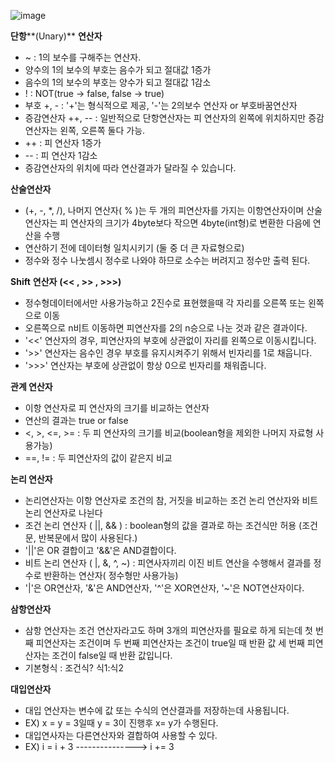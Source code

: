 
![image](https://user-images.githubusercontent.com/59944238/115346889-b7532c80-a1eb-11eb-8d17-e8ceb819f95d.png)

**단항****(Unary)** **연산자**

-  ~ : 1의 보수를 구해주는 연산자.
- 양수의 1의 보수의 부호는 음수가 되고 절대값 1증가
- 음수의 1의 보수의 부호는 양수가 되고 절대값 1감소
- ! : NOT(true ->     false, false -> true)
- 부호 +, - : '+'는 형식적으로 제공, '-'는 2의보수 연산자 or 부호바꿈연산자 
-  증감연산자 ++, -- : 일반적으로 단항연산자는 피 연산자의 왼쪽에 위치하지만 증감연산자는 왼쪽, 오른쪽 둘다 가능.
-  ++ : 피 연산자 1증가
-  -- : 피 연산자 1감소
-  증감연산자의 위치에 따라 연산결과가 달라질 수 있습니다.

 

 

**산술연산자**

- (+, -, *, /), 나머지 연산자( % )는 두 개의 피연산자를     가지는 이항연산자이며 산술 연산자는 피 연산자의 크기가 4byte보다 작으면 4byte(int형)로 변환한 다음에 연산을 수행 
- 연산하기 전에 데이터형 일치시키기 (둘 중 더 큰 자료형으로)
- 정수와 정수 나눗셈시 정수로 나와야     하므로 소수는 버려지고 정수만 출력 된다.

 

 

**Shift** **연산자** **(<< , >> , >>>)**

- 정수형데이터에서만 사용가능하고 2진수로 표현했을때 각 자리를 오른쪽     또는 왼쪽으로 이동
- 오른쪽으로 n비트 이동하면 피연산자를 2의 n승으로 나눈 것과 같은 결과이다.
- '<<' 연산자의 경우, 피연산자의 부호에 상관없이 자리를     왼쪽으로 이동시킵니다.
- '>>' 연산자는 음수인 경우 부호를     유지시켜주기 위해서 빈자리를     1로 채웁니다.
- '>>>' 연산자는 부호에 상관없이 항상 0으로 빈자리를 채워줍니다.

 

 

**관계 연산자**

- 이항 연산자로 피 연산자의 크기를     비교하는 연산자
- 연산의 결과는 true or false
- <, >, <=, >= : 두 피 연산자의 크기를 비교(boolean형을 제외한 나머지 자료형 사용가능)
- ==, != : 두 피연산자의 값이 같은지 비교

 

 

 

**논리 연산자**

- 논리연산자는 이항 연산자로 조건의 참, 거짓을 비교하는 조건 논리 연산자와     비트 논리 연산자로 나뉜다
- 조건 논리 연산자 ( ||, && ) : boolean형의 값을 결과로 하는 조건식만 허용 (조건문, 반복문에서 많이 사용된다.)
- '||'은 OR 결합이고 '&&'은 AND결합이다. 
- 비트 논리 연산자 ( |, &, ^, ~) : 피연사자끼리 이진 비트 연산을 수행해서     결과를 정수로 반환하는 연산자(     정수형만     사용가능)
-  '|'은     OR연산자, '&'은 AND연산자, '^'은 XOR연산자, '~'은 NOT연산자이다.

 

 

 

**삼항연산자**

- 삼항 연산자는 조건 연산자라고도 하며 3개의 피연산자를 필요로 하게 되는데 첫     번째 피연산자는 조건이며 두 번째 피연산자는 조건이 true일 때 반환 값 세 번째 피연산자는 조건이 false일 때 반환 값입니다.
- 기본형식 : 조건식? 식1:식2

 

 

 

 

**대입연산자**

- 대입 연산자는 변수에 값 또는 수식의     연산결과를 저장하는데 사용됩니다.
- EX) x = y = 3일때 y = 3이 진행후 x= y가 수행된다.
- 대입연사자는 다른연산자와 결합하여     사용할 수 있다. 
- EX) i = i + 3     ---------------> i += 3 

